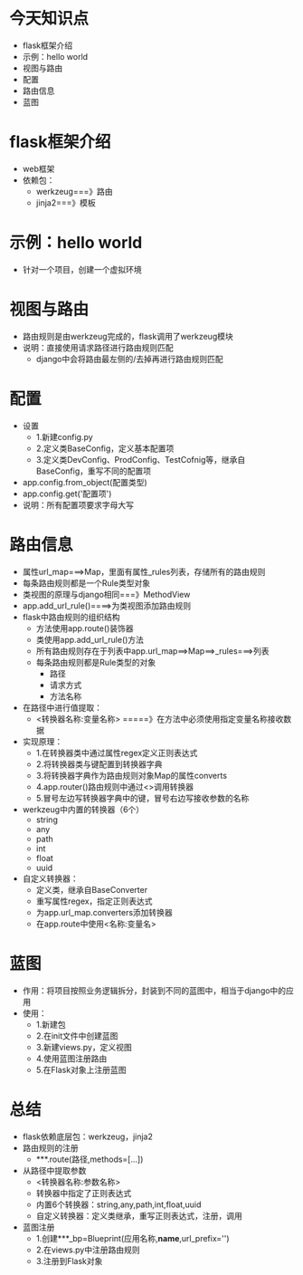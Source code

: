 # 今天知识点

- flask框架介绍
- 示例：hello world
- 视图与路由
- 配置
- 路由信息
- 蓝图

# flask框架介绍

- web框架
- 依赖包：
    - werkzeug===》路由
    - jinja2===》模板

# 示例：hello world

- 针对一个项目，创建一个虚拟环境

# 视图与路由

- 路由规则是由werkzeug完成的，flask调用了werkzeug模块
- 说明：直接使用请求路径进行路由规则匹配
    - django中会将路由最左侧的/去掉再进行路由规则匹配

# 配置

- 设置
    - 1.新建config.py
    - 2.定义类BaseConfig，定义基本配置项
    - 3.定义类DevConfig、ProdConfig、TestCofnig等，继承自BaseConfig，重写不同的配置项
- app.config.from_object(配置类型)
- app.config.get('配置项')
- 说明：所有配置项要求字母大写

# 路由信息

- 属性url_map===>Map，里面有属性_rules列表，存储所有的路由规则
- 每条路由规则都是一个Rule类型对象
- 类视图的原理与django相同===》MethodView
- app.add_url_rule()====>为类视图添加路由规则
- flask中路由规则的组织结构
    - 方法使用app.route()装饰器
    - 类使用app.add_url_rule()方法
    - 所有路由规则存在于列表中app.url_map==>Map==>_rules===>列表
    - 每条路由规则都是Rule类型的对象
        - 路径
        - 请求方式
        - 方法名称
- 在路径中进行值提取：
    - <转换器名称:变量名称> =====》在方法中必须使用指定变量名称接收数据
- 实现原理：
    - 1.在转换器类中通过属性regex定义正则表达式
    - 2.将转换器类与键配置到转换器字典
    - 3.将转换器字典作为路由规则对象Map的属性converts
    - 4.app.router()路由规则中通过<>调用转换器
    - 5.冒号左边写转换器字典中的键，冒号右边写接收参数的名称
- werkzeug中内置的转换器（6个）
    - string
    - any
    - path
    - int
    - float
    - uuid
- 自定义转换器：
    - 定义类，继承自BaseConverter
    - 重写属性regex，指定正则表达式
    - 为app.url_map.converters添加转换器
    - 在app.route中使用<名称:变量名>

# 蓝图

- 作用：将项目按照业务逻辑拆分，封装到不同的蓝图中，相当于django中的应用
- 使用：
    - 1.新建包
    - 2.在init文件中创建蓝图
    - 3.新建views.py，定义视图
    - 4.使用蓝图注册路由
    - 5.在Flask对象上注册蓝图

# 总结

- flask依赖底层包：werkzeug，jinja2
- 路由规则的注册
    - ***.route(路径,methods=[...])
- 从路径中提取参数
    - <转换器名称:参数名称>
    - 转换器中指定了正则表达式
    - 内置6个转换器：string,any,path,int,float,uuid
    - 自定义转换器：定义类继承，重写正则表达式，注册，调用
- 蓝图注册
    - 1.创建***_bp=Blueprint(应用名称,__name__,url_prefix='')
    - 2.在views.py中注册路由规则
    - 3.注册到Flask对象
